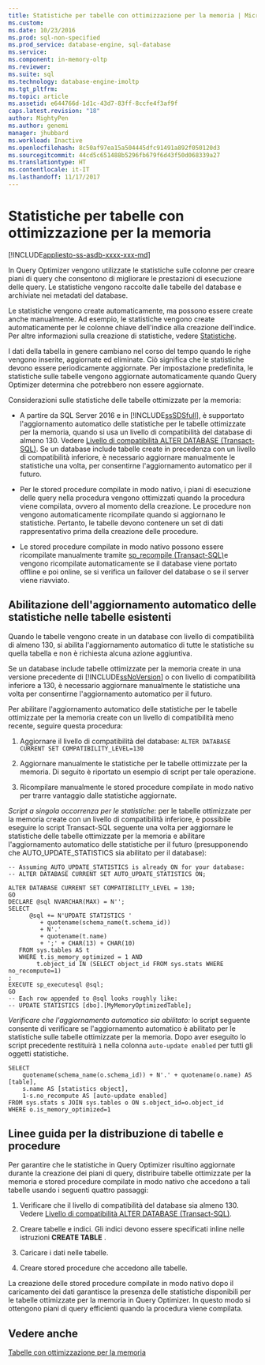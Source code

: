 ```yaml
---
title: Statistiche per tabelle con ottimizzazione per la memoria | Microsoft Docs
ms.custom: 
ms.date: 10/23/2016
ms.prod: sql-non-specified
ms.prod_service: database-engine, sql-database
ms.service: 
ms.component: in-memory-oltp
ms.reviewer: 
ms.suite: sql
ms.technology: database-engine-imoltp
ms.tgt_pltfrm: 
ms.topic: article
ms.assetid: e644766d-1d1c-43d7-83ff-8ccfe4f3af9f
caps.latest.revision: "18"
author: MightyPen
ms.author: genemi
manager: jhubbard
ms.workload: Inactive
ms.openlocfilehash: 8c50af97ea15a504445dfc91491a892f050120d3
ms.sourcegitcommit: 44cd5c651488b5296fb679f6d43f50d068339a27
ms.translationtype: HT
ms.contentlocale: it-IT
ms.lasthandoff: 11/17/2017
---
```

# <a name="statistics-for-memory-optimized-tables"></a>Statistiche per tabelle con ottimizzazione per la memoria
[!INCLUDE[appliesto-ss-asdb-xxxx-xxx-md](../../includes/appliesto-ss-asdb-xxxx-xxx-md.md)]

  In Query Optimizer vengono utilizzate le statistiche sulle colonne per creare piani di query che consentono di migliorare le prestazioni di esecuzione delle query. Le statistiche vengono raccolte dalle tabelle del database e archiviate nei metadati del database.  
  
 Le statistiche vengono create automaticamente, ma possono essere create anche manualmente. Ad esempio, le statistiche vengono create automaticamente per le colonne chiave dell'indice alla creazione dell'indice. Per altre informazioni sulla creazione di statistiche, vedere [Statistiche](../../relational-databases/statistics/statistics.md).  
  
 I dati della tabella in genere cambiano nel corso del tempo quando le righe vengono inserite, aggiornate ed eliminate. Ciò significa che le statistiche devono essere periodicamente aggiornate. Per impostazione predefinita, le statistiche sulle tabelle vengono aggiornate automaticamente quando Query Optimizer determina che potrebbero non essere aggiornate.  
  
 Considerazioni sulle statistiche delle tabelle ottimizzate per la memoria:  
  
-   A partire da SQL Server 2016 e in [!INCLUDE[ssSDSfull](../../includes/sssdsfull-md.md)], è supportato l'aggiornamento automatico delle statistiche per le tabelle ottimizzate per la memoria, quando si usa un livello di compatibilità del database di almeno 130. Vedere [Livello di compatibilità ALTER DATABASE (Transact-SQL)](../../t-sql/statements/alter-database-transact-sql-compatibility-level.md). Se un database include tabelle create in precedenza con un livello di compatibilità inferiore, è necessario aggiornare manualmente le statistiche una volta, per consentirne l'aggiornamento automatico per il futuro.
  
-   Per le stored procedure compilate in modo nativo, i piani di esecuzione delle query nella procedura vengono ottimizzati quando la procedura viene compilata, ovvero al momento della creazione. Le procedure non vengono automaticamente ricompilate quando si aggiornano le statistiche. Pertanto, le tabelle devono contenere un set di dati rappresentativo prima della creazione delle procedure.  
  
-   Le stored procedure compilate in modo nativo possono essere ricompilate manualmente tramite [sp_recompile (Transact-SQL)](../../relational-databases/system-stored-procedures/sp-recompile-transact-sql.md)e vengono ricompilate automaticamente se il database viene portato offline e poi online, se si verifica un failover del database o se il server viene riavviato.  
  
## <a name="enabling-automatic-update-of-statistics-in-existing-tables"></a>Abilitazione dell'aggiornamento automatico delle statistiche nelle tabelle esistenti

Quando le tabelle vengono create in un database con livello di compatibilità di almeno 130, si abilita l'aggiornamento automatico di tutte le statistiche su quella tabella e non è richiesta alcuna azione aggiuntiva.

Se un database include tabelle ottimizzate per la memoria create in una versione precedente di [!INCLUDE[ssNoVersion](../../includes/ssnoversion-md.md)] o con livello di compatibilità inferiore a 130, è necessario aggiornare manualmente le statistiche una volta per consentirne l'aggiornamento automatico per il futuro.

Per abilitare l'aggiornamento automatico delle statistiche per le tabelle ottimizzate per la memoria create con un livello di compatibilità meno recente, seguire questa procedura:

1. Aggiornare il livello di compatibilità del database: `ALTER DATABASE CURRENT SET COMPATIBILITY_LEVEL=130`

2. Aggiornare manualmente le statistiche per le tabelle ottimizzate per la memoria. Di seguito è riportato un esempio di script per tale operazione.

3. Ricompilare manualmente le stored procedure compilate in modo nativo per trarre vantaggio dalle statistiche aggiornate.

*Script a singola occorrenza per le statistiche:* per le tabelle ottimizzate per la memoria create con un livello di compatibilità inferiore, è possibile eseguire lo script Transact-SQL seguente una volta per aggiornare le statistiche delle tabelle ottimizzate per la memoria e abilitare l'aggiornamento automatico delle statistiche per il futuro (presupponendo che AUTO_UPDATE_STATISTICS sia abilitato per il database):

```
-- Assuming AUTO_UPDATE_STATISTICS is already ON for your database:
-- ALTER DATABASE CURRENT SET AUTO_UPDATE_STATISTICS ON;

ALTER DATABASE CURRENT SET COMPATIBILITY_LEVEL = 130;
GO
DECLARE @sql NVARCHAR(MAX) = N'';
SELECT
      @sql += N'UPDATE STATISTICS '
         + quotename(schema_name(t.schema_id))
         + N'.'
         + quotename(t.name)
         + ';' + CHAR(13) + CHAR(10)
   FROM sys.tables AS t
   WHERE t.is_memory_optimized = 1 AND 
        t.object_id IN (SELECT object_id FROM sys.stats WHERE no_recompute=1)
;
EXECUTE sp_executesql @sql;
GO
-- Each row appended to @sql looks roughly like:
-- UPDATE STATISTICS [dbo].[MyMemoryOptimizedTable];
```

*Verificare che l'aggiornamento automatico sia abilitato:* lo script seguente consente di verificare se l'aggiornamento automatico è abilitato per le statistiche sulle tabelle ottimizzate per la memoria. Dopo aver eseguito lo script precedente restituirà `1` nella colonna `auto-update enabled` per tutti gli oggetti statistiche.

```
SELECT 
    quotename(schema_name(o.schema_id)) + N'.' + quotename(o.name) AS [table],
    s.name AS [statistics object],
    1-s.no_recompute AS [auto-update enabled]
FROM sys.stats s JOIN sys.tables o ON s.object_id=o.object_id
WHERE o.is_memory_optimized=1
```

## <a name="guidelines-for-deploying-tables-and-procedures"></a>Linee guida per la distribuzione di tabelle e procedure  
 Per garantire che le statistiche in Query Optimizer risultino aggiornate durante la creazione dei piani di query, distribuire tabelle ottimizzate per la memoria e stored procedure compilate in modo nativo che accedono a tali tabelle usando i seguenti quattro passaggi:  
  
1.  Verificare che il livello di compatibilità del database sia almeno 130. Vedere [Livello di compatibilità ALTER DATABASE (Transact-SQL)](../../t-sql/statements/alter-database-transact-sql-compatibility-level.md).

2.  Creare tabelle e indici. Gli indici devono essere specificati inline nelle istruzioni **CREATE TABLE** .  
  
3.  Caricare i dati nelle tabelle.  
  
4.  Creare stored procedure che accedono alle tabelle.  
  
 La creazione delle stored procedure compilate in modo nativo dopo il caricamento dei dati garantisce la presenza delle statistiche disponibili per le tabelle ottimizzate per la memoria in Query Optimizer. In questo modo si ottengono piani di query efficienti quando la procedura viene compilata.  

## <a name="see-also"></a>Vedere anche  
 [Tabelle con ottimizzazione per la memoria](../../relational-databases/in-memory-oltp/memory-optimized-tables.md)  
  
  
